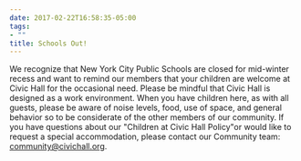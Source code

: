 ```yaml
---
date: 2017-02-22T16:58:35-05:00
tags:
- ""
title: Schools Out!
---
```


We recognize that New York City Public Schools are closed for mid-winter recess and want to remind our members that your children are welcome at Civic Hall for the occasional need. Please be mindful that Civic Hall is designed as a work environment. When you have children here, as with all guests, please be aware of noise levels, food, use of space, and general behavior so to be considerate of the other members of our community. If you have questions about our "Children at Civic Hall Policy"or would like to request a special accommodation, please contact our Community team: <community@civichall.org>.

